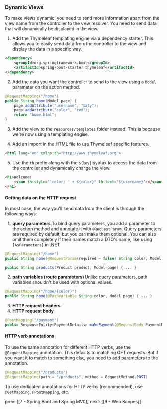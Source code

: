 ### Dynamic Views
To make views dynamic, you need to send more information apart from the view name from the controller to the view resolver. You need to send data that will dynamically be displayed in the view.

1. Add the Thymeleaf templating engine via a dependency starter. This allows you to easily send data from the controller to the view and display the data in a specific way.
```xml
<dependency>  
    <groupId>org.springframework.boot</groupId>  
    <artifactId>spring-boot-starter-thymeleaf</artifactId>  
</dependency>
```

2. Add the data you want the controller to send to the view using a `Model` parameter on the action method.
```java
@RequestMapping("/home")
public String home(Model page) {
	page.addAttribute("username", "Katy");  
	page.addAttribute("color", "red");  
	return "home.html";
}
```

3. Add the view to the `resources/templates` folder instead. This is because we're now using a templating engine.

4. Add an import in the HTML file to use Thymeleaf specific features.
```html
<html lang="en" xmlns:th="http://www.thymeleaf.org">
```

5. Use the `th` prefix along with the `${key}` syntax to access the data from the controller and dynamically change the view.
```html
<h1>Welcome!  
    <span th:style="'color: ' + ${color}" th:text="${username}"></span>  
</h1>
```

#### Getting data on the HTTP request
In most case, the way you'll send data from the client is through the following ways:

1. **query parameters**
To bind query parameters, you add a parameter to the action method and annotate it with `@RequestParam`. Query parameters are required by default, but you can make them optional. You can also omit them completely if their names match a DTO's name, like using `[AsParameters]` in .NET
```java
@RequestMapping("/home")
public String home(@RequestParam(required = false) String color, Model page) { ... }

public String products(Product product, Model page) { ... }
```

2. **path variables (route parameters)**
Unlike query parameters, path variables shouldn't be used with optional values.

```java
@RequestMapping("/home/{color}")
public String home(@PathVariable String color, Model page) { ... }
```

 3. **HTTP request headers**
4. **HTTP request body**
```java
@PostMapping("/payment")
public ResponseEntity<PaymentDetails> makePayment(@RequestBody PaymentDetails details) { ... }
```

#### HTTP verb annotations
To use the same annotation for different HTTP verbs, use the `@RequestMapping` annotation. This defaults to matching GET requests. But if you want it to match to something else, you need to add parameters to the annotation.

```java
@RequestMapping("/products")
@RequestMapping(path = "/products", method = RequestMethod.POST)
```

To use dedicated annotations for HTTP verbs (recommended), use `@GetMapping`, `@PostMapping`, etc.

prev: [[7 - Spring Boot and Spring MVC]]
next: [[9 - Web Scopes]]